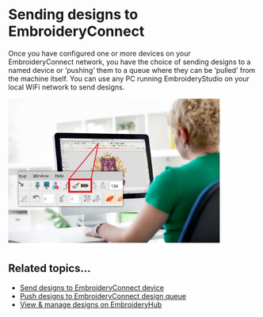 # Sending designs to EmbroideryConnect

Once you have configured one or more devices on your EmbroideryConnect network, you have the choice of sending designs to a named device or ‘pushing’ them to a queue where they can be ‘pulled’ from the machine itself. You can use any PC running EmbroideryStudio on your local WiFi network to send designs.

![EC2020_oneclick.png](assets/EC2020_oneclick.png)

## Related topics...

- [Send designs to EmbroideryConnect device](Send_designs_to_EmbroideryConnect_device)
- [Push designs to EmbroideryConnect design queue](Push_designs_to_EmbroideryConnect_design_queue)
- [View & manage designs on EmbroideryHub](View_manage_designs_on_EmbroideryHub)
